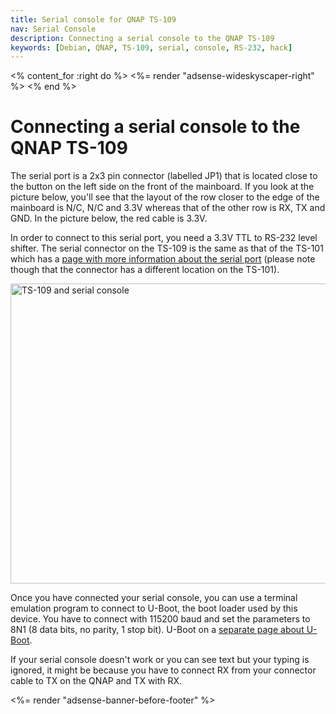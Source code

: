 ```yaml
---
title: Serial console for QNAP TS-109
nav: Serial Console
description: Connecting a serial console to the QNAP TS-109
keywords: [Debian, QNAP, TS-109, serial, console, RS-232, hack]
---
```


<% content_for :right do %>
<%= render "adsense-wideskyscaper-right" %>
<% end %>

<h1>Connecting a serial console to the QNAP TS-109</h1>

The serial port is a 2x3 pin connector (labelled JP1) that is located close
to the button on the left side on the front of the mainboard.  If you look
at the picture below, you'll see that the layout of the row closer to the
edge of the mainboard is N/C, N/C and 3.3V whereas that of the other row is
RX, TX and GND.  In the picture below, the red cable is 3.3V.

In order to connect to this serial port, you need a 3.3V TTL to RS-232
level shifter.  The serial connector on the TS-109 is the same as that of
the TS-101 which has a <a href =
"http://scratchpad.wikia.com/wiki/Open_Turbostation%3ASerialPort">page with
more information about the serial port</a> (please note though that the
connector has a different location on the TS-101).

<img src = "../images/img_0012s.jpg" class="border" alt = "TS-109 and serial console" width="640" height="480" />

Once you have connected your serial console, you can use a terminal
emulation program to connect to U-Boot, the boot loader used by this
device.  You have to connect with 115200 baud and set the parameters to 8N1
(8 data bits, no parity, 1 stop bit).  U-Boot on a <a href =
"../uboot/">separate page about U-Boot</a>.

If your serial console doesn't work or you can see text but your typing is
ignored, it might be because you have to connect RX from your connector
cable to TX on the QNAP and TX with RX.

<div class="bbf">
<%= render "adsense-banner-before-footer" %>
</div>

